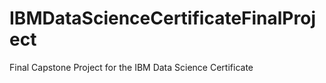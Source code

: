 # IBMDataScienceCertificateFinalProject
Final Capstone Project for the IBM Data Science Certificate
